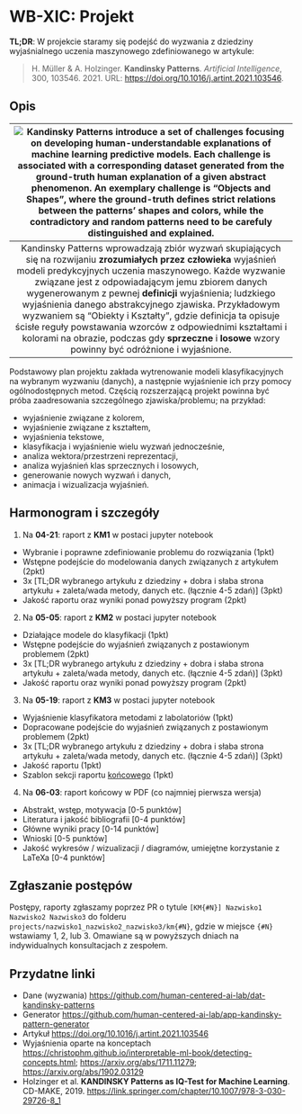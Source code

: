 # WB-XIC: Projekt

**TL;DR**: W projekcie staramy się podejść do wyzwania z dziedziny wyjaśnialnego uczenia maszynowego zdefiniowanego w artykule: 
> H. Müller & A. Holzinger. **Kandinsky Patterns**. *Artificial Intelligence*, 300, 103546. 2021. URL: https://doi.org/10.1016/j.artint.2021.103546.

## Opis

| ![Kandinsky Patterns introduce a set of challenges focusing on developing **human-understandable** explanations of machine learning predictive models. Each challenge is associated with a corresponding dataset generated from the **ground-truth** human explanation of a given abstract phenomenon. An exemplary challenge is “Objects and Shapes”, where the ground-truth defines strict relations between the patterns’ shapes and colors, while the **contradictory** and **random** patterns need to be carefuly distinguished and explained.](graphical_abstract.png) |
|:--:| 
| Kandinsky Patterns wprowadzają zbiór wyzwań skupiających się na rozwijaniu **zrozumiałych przez człowieka** wyjaśnień modeli predykcyjnych uczenia maszynowego. Każde wyzwanie związane jest z odpowiadającym jemu zbiorem danych wygenerowanym z pewnej **definicji** wyjaśnienia; ludzkiego wyjaśnienia danego abstrakcyjnego zjawiska. Przykładowym wyzwaniem są “Obiekty i Kształty”, gdzie definicja ta opisuje ścisłe reguły powstawania wzorców z odpowiednimi kształtami i kolorami na obrazie, podczas gdy **sprzeczne** i **losowe** wzory powinny być odróżnione i wyjaśnione. |

Podstawowy plan projektu zakłada wytrenowanie modeli klasyfikacyjnych na wybranym wyzwaniu (danych), a następnie wyjaśnienie ich przy pomocy ogólnodostępnych metod. Częścią rozszerzającą projekt powinna być próba zaadresowania szczególnego zjawiska/problemu; na przykład:
- wyjaśnienie związane z kolorem,
- wyjaśnienie związane z kształtem,
- wyjaśnienia tekstowe,
- klasyfikacja i wyjaśnienie wielu wyzwań jednocześnie,
- analiza wektora/przestrzeni reprezentacji,
- analiza wyjaśnień klas sprzecznych i losowych,
- generowanie nowych wyzwań i danych,
- animacja i wizualizacja wyjaśnień.

## Harmonogram i szczegóły

1. Na **04-21**: raport z **KM1** w postaci jupyter notebook
- Wybranie i poprawne zdefiniowanie problemu do rozwiązania (1pkt)
- Wstępne podejście do modelowania danych związanych z artykułem (2pkt)
- 3x [TL;DR wybranego artykułu z dziedziny + dobra i słaba strona artykułu + zaleta/wada metody, danych etc. (łącznie 4-5 zdań)] (3pkt)
- Jakość raportu oraz wyniki ponad powyższy program (2pkt)
2. Na **05-05**: raport z **KM2** w postaci jupyter notebook
- Działające modele do klasyfikacji (1pkt)
- Wstępne podejście do wyjaśnień związanych z postawionym problemem (2pkt)
- 3x [TL;DR wybranego artykułu z dziedziny + dobra i słaba strona artykułu + zaleta/wada metody, danych etc. (łącznie 4-5 zdań)] (3pkt)
- Jakość raportu oraz wyniki ponad powyższy program (2pkt)
3. Na **05-19**: raport z **KM3** w postaci jupyter notebook
- Wyjaśnienie klasyfikatora metodami z labolatoriów (1pkt)
- Dopracowane podejście do wyjaśnień związanych z postawionym problemem (2pkt)
- 3x [TL;DR wybranego artykułu z dziedziny + dobra i słaba strona artykułu + zaleta/wada metody, danych etc. (łącznie 4-5 zdań)] (3pkt)
- Jakość raportu (1pkt)
- Szablon sekcji raportu <ins>końcowego</ins> (1pkt)
4. Na **06-03**: raport końcowy w PDF (co najmniej pierwsza wersja)
- Abstrakt, wstęp, motywacja [0-5 punktów]
- Literatura i jakość bibliografii [0-4 punktów]
- Główne wyniki pracy [0-14 punktów]
- Wnioski [0-5 punktów]
- Jakość wykresów / wizualizacji / diagramów, umiejętne korzystanie z LaTeXa [0-4 punktów]

## Zgłaszanie postępów

Postępy, raporty zgłaszamy poprzez PR o tytule `[KM{#N}] Nazwisko1 Nazwisko2 Nazwisko3` do folderu `projects/nazwisko1_nazwisko2_nazwisko3/km{#N}`, gdzie w miejsce `{#N}` wstawiamy 1, 2, lub 3. Omawiane są w powyższych dniach na indywidualnych konsultacjach z zespołem.

## Przydatne linki
- Dane (wyzwania) https://github.com/human-centered-ai-lab/dat-kandinsky-patterns
- Generator https://github.com/human-centered-ai-lab/app-kandinsky-pattern-generator
- Artykuł https://doi.org/10.1016/j.artint.2021.103546
- Wyjaśnienia oparte na konceptach https://christophm.github.io/interpretable-ml-book/detecting-concepts.html; https://arxiv.org/abs/1711.11279; https://arxiv.org/abs/1902.03129
- Holzinger et al. **KANDINSKY Patterns as IQ-Test for Machine Learning**. CD-MAKE, 2019. https://link.springer.com/chapter/10.1007/978-3-030-29726-8_1